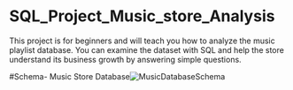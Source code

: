 # SQL_Project_Music_store_Analysis
This project is for beginners and will teach you how to analyze the music playlist database. You can examine the dataset with SQL and help the store understand its business growth by answering simple questions.

#Schema- Music Store Database![MusicDatabaseSchema](https://github.com/KushJoshi-4313/SQL_Project_Music_store_Analysis/assets/172929581/319530b0-cf9a-44c5-a3da-b4980ca0dd46)
